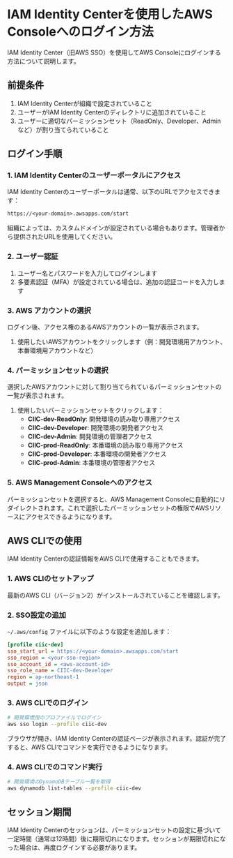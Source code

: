 # IAM Identity Centerを使用したAWS Consoleへのログイン方法

IAM Identity Center（旧AWS SSO）を使用してAWS Consoleにログインする方法について説明します。

## 前提条件

1. IAM Identity Centerが組織で設定されていること
2. ユーザーがIAM Identity Centerのディレクトリに追加されていること
3. ユーザーに適切なパーミッションセット（ReadOnly、Developer、Adminなど）が割り当てられていること

## ログイン手順

### 1. IAM Identity Centerのユーザーポータルにアクセス

IAM Identity Centerのユーザーポータルは通常、以下のURLでアクセスできます：

```txt
https://<your-domain>.awsapps.com/start
```

組織によっては、カスタムドメインが設定されている場合もあります。管理者から提供されたURLを使用してください。

### 2. ユーザー認証

1. ユーザー名とパスワードを入力してログインします
2. 多要素認証（MFA）が設定されている場合は、追加の認証コードを入力します

### 3. AWS アカウントの選択

ログイン後、アクセス権のあるAWSアカウントの一覧が表示されます。

1. 使用したいAWSアカウントをクリックします（例：開発環境用アカウント、本番環境用アカウントなど）

### 4. パーミッションセットの選択

選択したAWSアカウントに対して割り当てられているパーミッションセットの一覧が表示されます。

1. 使用したいパーミッションセットをクリックします：
   - **CIIC-dev-ReadOnly**: 開発環境の読み取り専用アクセス
   - **CIIC-dev-Developer**: 開発環境の開発者アクセス
   - **CIIC-dev-Admin**: 開発環境の管理者アクセス
   - **CIIC-prod-ReadOnly**: 本番環境の読み取り専用アクセス
   - **CIIC-prod-Developer**: 本番環境の開発者アクセス
   - **CIIC-prod-Admin**: 本番環境の管理者アクセス

### 5. AWS Management Consoleへのアクセス

パーミッションセットを選択すると、AWS Management Consoleに自動的にリダイレクトされます。これで選択したパーミッションセットの権限でAWSリソースにアクセスできるようになります。

## AWS CLIでの使用

IAM Identity Centerの認証情報をAWS CLIで使用することもできます。

### 1. AWS CLIのセットアップ

最新のAWS CLI（バージョン2）がインストールされていることを確認します。

### 2. SSO設定の追加

`~/.aws/config` ファイルに以下のような設定を追加します：

```ini
[profile ciic-dev]
sso_start_url = https://<your-domain>.awsapps.com/start
sso_region = <your-sso-region>
sso_account_id = <aws-account-id>
sso_role_name = CIIC-dev-Developer
region = ap-northeast-1
output = json
```

### 3. AWS CLIでのログイン

```bash
# 開発環境用のプロファイルでログイン
aws sso login --profile ciic-dev
```

ブラウザが開き、IAM Identity Centerの認証ページが表示されます。認証が完了すると、AWS CLIでコマンドを実行できるようになります。

### 4. AWS CLIでのコマンド実行

```bash
# 開発環境のDynamoDBテーブル一覧を取得
aws dynamodb list-tables --profile ciic-dev
```

## セッション期間

IAM Identity Centerのセッションは、パーミッションセットの設定に基づいて一定時間（通常は12時間）後に期限切れになります。セッションが期限切れになった場合は、再度ログインする必要があります。
